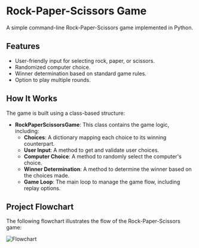 # Rock-Paper-Scissors Game

A simple command-line Rock-Paper-Scissors game implemented in Python.

## Features

- User-friendly input for selecting rock, paper, or scissors.
- Randomized computer choice.
- Winner determination based on standard game rules.
- Option to play multiple rounds.

## How It Works

The game is built using a class-based structure:

- **RockPaperScissorsGame**: This class contains the game logic, including:
  - **Choices**: A dictionary mapping each choice to its winning counterpart.
  - **User  Input**: A method to get and validate user choices.
  - **Computer Choice**: A method to randomly select the computer's choice.
  - **Winner Determination**: A method to determine the winner based on the choices made.
  - **Game Loop**: The main loop to manage the game flow, including replay options.

## Project Flowchart

The following flowchart illustrates the flow of the Rock-Paper-Scissors game:

![Flowchart]()

